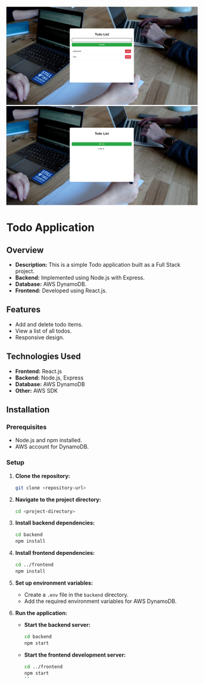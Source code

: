 ![Homepage View](./screenshots/ss2.png)
![Add Todo Form](./screenshots/ss1.png)

# Todo Application

## Overview

- **Description:** This is a simple Todo application built as a Full Stack project.
- **Backend:** Implemented using Node.js with Express.
- **Database:** AWS DynamoDB.
- **Frontend:** Developed using React.js.

## Features

- Add and delete todo items.
- View a list of all todos.
- Responsive design.

## Technologies Used

- **Frontend:** React.js
- **Backend:** Node.js, Express
- **Database:** AWS DynamoDB
- **Other:** AWS SDK

## Installation

### Prerequisites

- Node.js and npm installed.
- AWS account for DynamoDB.

### Setup

1. **Clone the repository:**

    ```bash
    git clone <repository-url>
    ```

2. **Navigate to the project directory:**

    ```bash
    cd <project-directory>
    ```

3. **Install backend dependencies:**

    ```bash
    cd backend
    npm install
    ```

4. **Install frontend dependencies:**

    ```bash
    cd ../frontend
    npm install
    ```

5. **Set up environment variables:**

    - Create a `.env` file in the `backend` directory.
    - Add the required environment variables for AWS DynamoDB.

6. **Run the application:**

    - **Start the backend server:**

        ```bash
        cd backend
        npm start
        ```

    - **Start the frontend development server:**

        ```bash
        cd ../frontend
        npm start
        ``
